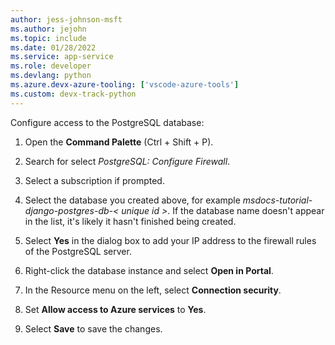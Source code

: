 ```yaml
---
author: jess-johnson-msft
ms.author: jejohn
ms.topic: include
ms.date: 01/28/2022
ms.service: app-service
ms.role: developer
ms.devlang: python
ms.azure.devx-azure-tooling: ['vscode-azure-tools']
ms.custom: devx-track-python
---
```


Configure access to the PostgreSQL database:

1. Open the **Command Palette** (Ctrl + Shift + P).

1. Search for select *PostgreSQL: Configure Firewall*.

1. Select a subscription if prompted.

1. Select the database you created above, for example *msdocs-tutorial-django-postgres-db-< unique id >*. If the database name doesn't appear in the list, it's likely it hasn't finished being created.

1. Select **Yes** in the dialog box to add your IP address to the firewall rules of the PostgreSQL server.

1. Right-click the database instance and select **Open in Portal**.

1. In the Resource menu on the left, select **Connection security**.

1. Set **Allow access to Azure services** to **Yes**.

1. Select **Save** to save the changes.
